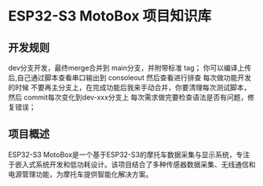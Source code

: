 # ESP32-S3 MotoBox 项目知识库



## 开发规则
dev分支开发，最终merge合并到 main分支，并附带标准 tag；
你可以编译上传后,自己通过脚本查看串口输出到 consoleout 然后查看进行排查
每次做功能开发的时候 不要再主分支上，在完成功能后我来手动合并，你要清理每次测试脚本，然后 commit每次变化到dev-xxx分支上
每次需求做完要检查语法是否有问题，修复错误；

## 项目概述
ESP32-S3 MotoBox是一个基于ESP32-S3的摩托车数据采集与显示系统，专注于嵌入式系统开发和低功耗设计。该项目结合了多种传感器数据采集、无线通信和电源管理功能，为摩托车提供智能化解决方案。

